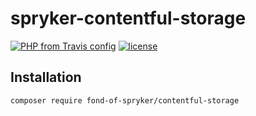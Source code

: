 # spryker-contentful-storage

[![PHP from Travis config](https://img.shields.io/travis/php-v/symfony/symfony.svg)](https://php.net/)
[![license](https://img.shields.io/github/license/mashape/apistatus.svg)](https://packagist.org/packages/fond-of-spryker/contentful-storage)

## Installation

```
composer require fond-of-spryker/contentful-storage
```

